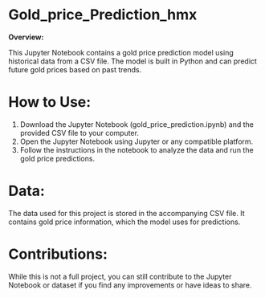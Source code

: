 # Gold_price_Prediction_hmx

**Overview:**

This Jupyter Notebook contains a gold price prediction model using historical data from a CSV file. The model is built in Python and can predict future gold prices based on past trends.

# How to Use:

1. Download the Jupyter Notebook (gold_price_prediction.ipynb) and the provided CSV file to your computer.
2. Open the Jupyter Notebook using Jupyter or any compatible platform.
3. Follow the instructions in the notebook to analyze the data and run the gold price predictions.
   
# Data: 
The data used for this project is stored in the accompanying CSV file. It contains gold price information, which the model uses for predictions.

# Contributions:

While this is not a full project, you can still contribute to the Jupyter Notebook or dataset if you find any improvements or have ideas to share.
